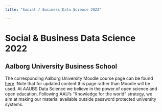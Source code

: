 ```yaml
---
title: "Social / Business Data Science 2022"

---
```


# Social & Business Data Science 2022

## Aalborg University Business School

The corresponding Aalborg University Moodle course page can be found [here](https://www.moodle.aau.dk/course/view.php?id=43220). Note that for updated content this page rather than Moodle will be used. At AAUBS Data Science we believe in the power of open science and open education. Following AAU’s “Knowledge for the world” strategy, we aim at making our material available outside password protected university systems.

<!---
{{% notice tip %}}stuff
{{% /notice %}}


{{% notice info %}}
some important info
{{% /notice %}}



{{% notice note %}}
Some important stuff
{{% /notice %}}
--->